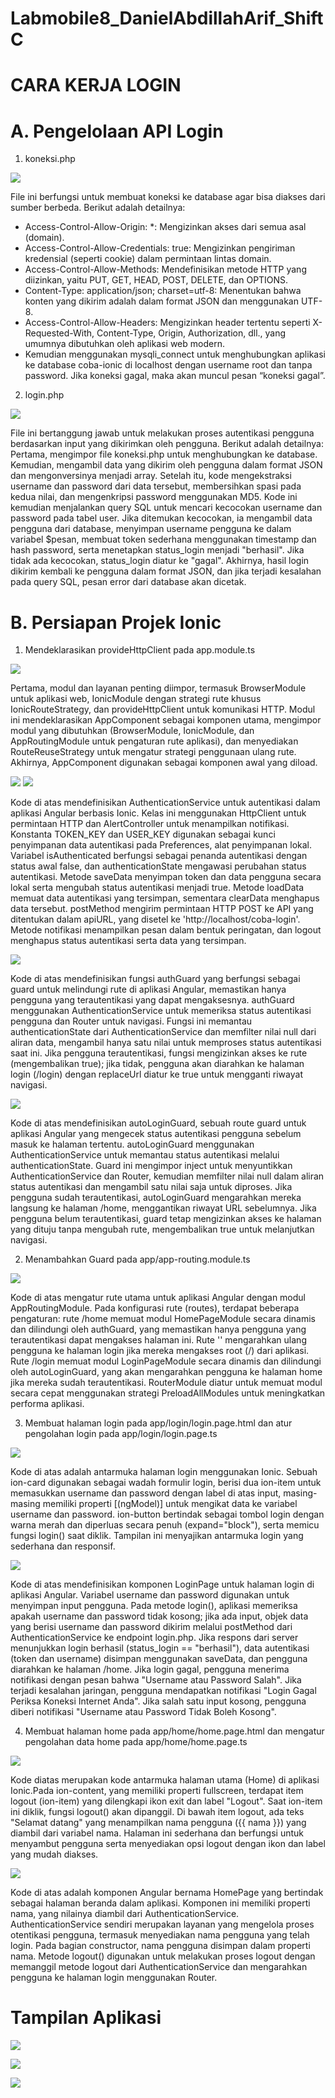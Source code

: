 # Labmobile8_DanielAbdillahArif_ShiftC
# CARA KERJA LOGIN

# A. Pengelolaan API Login

1. koneksi.php

![](Screenshot(270).png)

File ini berfungsi untuk membuat koneksi ke database agar bisa diakses dari sumber berbeda. Berikut adalah detailnya:
- Access-Control-Allow-Origin: *: Mengizinkan akses dari semua asal (domain).
- Access-Control-Allow-Credentials: true: Mengizinkan pengiriman kredensial (seperti cookie) dalam permintaan lintas domain.
- Access-Control-Allow-Methods: Mendefinisikan metode HTTP yang diizinkan, yaitu PUT, GET, HEAD, POST, DELETE, dan OPTIONS.
- Content-Type: application/json; charset=utf-8: Menentukan bahwa konten yang dikirim adalah dalam format JSON dan menggunakan UTF-8.
- Access-Control-Allow-Headers: Mengizinkan header tertentu seperti X-Requested-With, Content-Type, Origin, Authorization, dll., yang umumnya dibutuhkan oleh aplikasi web modern.
- Kemudian menggunakan mysqli_connect untuk menghubungkan aplikasi ke database coba-ionic di localhost dengan username root dan tanpa password. Jika koneksi gagal, maka akan muncul pesan “koneksi gagal”.

2. login.php

![](Screenshot(271).png)

File ini bertanggung jawab untuk melakukan proses autentikasi pengguna berdasarkan input yang dikirimkan oleh pengguna. Berikut adalah detailnya:
Pertama, mengimpor file koneksi.php untuk menghubungkan ke database. Kemudian, mengambil data yang dikirim oleh pengguna dalam format JSON dan mengonversinya menjadi array. Setelah itu, kode mengekstraksi username dan password dari data tersebut, membersihkan spasi pada kedua nilai, dan mengenkripsi password menggunakan MD5. Kode ini kemudian menjalankan query SQL untuk mencari kecocokan username dan password pada tabel user. Jika ditemukan kecocokan, ia mengambil data pengguna dari database, menyimpan username pengguna ke dalam variabel $pesan, membuat token sederhana menggunakan timestamp dan hash password, serta menetapkan status_login menjadi "berhasil". Jika tidak ada kecocokan, status_login diatur ke "gagal". Akhirnya, hasil login dikirim kembali ke pengguna dalam format JSON, dan jika terjadi kesalahan pada query SQL, pesan error dari database akan dicetak.

# B. Persiapan Projek Ionic

1. Mendeklarasikan provideHttpClient pada app.module.ts

![](Screenshot(272).png)

Pertama, modul dan layanan penting diimpor, termasuk BrowserModule untuk aplikasi web, IonicModule dengan strategi rute khusus IonicRouteStrategy, dan provideHttpClient untuk komunikasi HTTP. Modul ini mendeklarasikan AppComponent sebagai komponen utama, mengimpor modul yang dibutuhkan (BrowserModule, IonicModule, dan AppRoutingModule untuk pengaturan rute aplikasi), dan menyediakan RouteReuseStrategy untuk mengatur strategi penggunaan ulang rute. Akhirnya, AppComponent digunakan sebagai komponen awal yang diload.

![](Screenshot(273).png)
![](Screenshot(274).png)

Kode di atas mendefinisikan AuthenticationService untuk autentikasi dalam aplikasi Angular berbasis Ionic. Kelas ini menggunakan HttpClient untuk permintaan HTTP dan AlertController untuk menampilkan notifikasi. Konstanta TOKEN_KEY dan USER_KEY digunakan sebagai kunci penyimpanan data autentikasi pada Preferences, alat penyimpanan lokal. Variabel isAuthenticated berfungsi sebagai penanda autentikasi dengan status awal false, dan authenticationState mengawasi perubahan status autentikasi. Metode saveData menyimpan token dan data pengguna secara lokal serta mengubah status autentikasi menjadi true. Metode loadData memuat data autentikasi yang tersimpan, sementara clearData menghapus data tersebut. postMethod mengirim permintaan HTTP POST ke API yang ditentukan dalam apiURL, yang disetel ke 'http://localhost/coba-login'. Metode notifikasi menampilkan pesan dalam bentuk peringatan, dan logout menghapus status autentikasi serta data yang tersimpan.

![](Screenshot(275).png)

Kode di atas mendefinisikan fungsi authGuard yang berfungsi sebagai guard untuk melindungi rute di aplikasi Angular, memastikan hanya pengguna yang terautentikasi yang dapat mengaksesnya. authGuard menggunakan AuthenticationService untuk memeriksa status autentikasi pengguna dan Router untuk navigasi. Fungsi ini memantau authenticationState dari AuthenticationService dan memfilter nilai null dari aliran data, mengambil hanya satu nilai untuk memproses status autentikasi saat ini. Jika pengguna terautentikasi, fungsi mengizinkan akses ke rute (mengembalikan true); jika tidak, pengguna akan diarahkan ke halaman login (/login) dengan replaceUrl diatur ke true untuk mengganti riwayat navigasi.

![](Screenshot(276).png)

Kode di atas mendefinisikan autoLoginGuard, sebuah route guard untuk aplikasi Angular yang mengecek status autentikasi pengguna sebelum masuk ke halaman tertentu. autoLoginGuard menggunakan AuthenticationService untuk memantau status autentikasi melalui authenticationState. Guard ini mengimpor inject untuk menyuntikkan AuthenticationService dan Router, kemudian memfilter nilai null dalam aliran status autentikasi dan mengambil satu nilai saja untuk diproses. Jika pengguna sudah terautentikasi, autoLoginGuard mengarahkan mereka langsung ke halaman /home, menggantikan riwayat URL sebelumnya. Jika pengguna belum terautentikasi, guard tetap mengizinkan akses ke halaman yang dituju tanpa mengubah rute, mengembalikan true untuk melanjutkan navigasi.

2. Menambahkan Guard pada app/app-routing.module.ts

![](Screenshot(277).png)

Kode di atas mengatur rute utama untuk aplikasi Angular dengan modul AppRoutingModule. Pada konfigurasi rute (routes), terdapat beberapa pengaturan: rute /home memuat modul HomePageModule secara dinamis dan dilindungi oleh authGuard, yang memastikan hanya pengguna yang terautentikasi dapat mengakses halaman ini. Rute '' mengarahkan ulang pengguna ke halaman login jika mereka mengakses root (/) dari aplikasi. Rute /login memuat modul LoginPageModule secara dinamis dan dilindungi oleh autoLoginGuard, yang akan mengarahkan pengguna ke halaman home jika mereka sudah terautentikasi. RouterModule diatur untuk memuat modul secara cepat menggunakan strategi PreloadAllModules untuk meningkatkan performa aplikasi.

3. Membuat halaman login pada app/login/login.page.html dan atur pengolahan login pada app/login/login.page.ts

![](Screenshot(278).png)

Kode di atas adalah antarmuka halaman login menggunakan Ionic. Sebuah ion-card digunakan sebagai wadah formulir login, berisi dua ion-item untuk memasukkan username dan password dengan label di atas input, masing-masing memiliki properti [(ngModel)] untuk mengikat data ke variabel username dan password. ion-button bertindak sebagai tombol login dengan warna merah dan diperluas secara penuh (expand="block"), serta memicu fungsi login() saat diklik. Tampilan ini menyajikan antarmuka login yang sederhana dan responsif.

![](Screenshot(279).png)

Kode di atas mendefinisikan komponen LoginPage untuk halaman login di aplikasi Angular. Variabel username dan password digunakan untuk menyimpan input pengguna. Pada metode login(), aplikasi memeriksa apakah username dan password tidak kosong; jika ada input, objek data yang berisi username dan password dikirim melalui postMethod dari AuthenticationService ke endpoint login.php. Jika respons dari server menunjukkan login berhasil (status_login == "berhasil"), data autentikasi (token dan username) disimpan menggunakan saveData, dan pengguna diarahkan ke halaman /home. Jika login gagal, pengguna menerima notifikasi dengan pesan bahwa "Username atau Password Salah". Jika terjadi kesalahan jaringan, pengguna mendapatkan notifikasi "Login Gagal Periksa Koneksi Internet Anda". Jika salah satu input kosong, pengguna diberi notifikasi "Username atau Password Tidak Boleh Kosong".

4. Membuat halaman home pada app/home/home.page.html dan mengatur pengolahan data home pada app/home/home.page.ts

![](Screenshot(280).png)

Kode diatas merupakan kode antarmuka halaman utama (Home) di aplikasi Ionic.Pada ion-content, yang memiliki properti fullscreen, terdapat item logout (ion-item) yang dilengkapi ikon exit dan label "Logout". Saat ion-item ini diklik, fungsi logout() akan dipanggil. Di bawah item logout, ada teks "Selamat datang" yang menampilkan nama pengguna ({{ nama }}) yang diambil dari variabel nama. Halaman ini sederhana dan berfungsi untuk menyambut pengguna serta menyediakan opsi logout dengan ikon dan label yang mudah diakses.

![](Screenshot(281).png)

Kode di atas adalah komponen Angular bernama HomePage yang bertindak sebagai halaman beranda dalam aplikasi. Komponen ini memiliki properti nama, yang nilainya diambil dari AuthenticationService. AuthenticationService sendiri merupakan layanan yang mengelola proses otentikasi pengguna, termasuk menyediakan nama pengguna yang telah login. Pada bagian constructor, nama pengguna disimpan dalam properti nama. Metode logout() digunakan untuk melakukan proses logout dengan memanggil metode logout dari AuthenticationService dan mengarahkan pengguna ke halaman login menggunakan Router.

# Tampilan Aplikasi

![](Screenshot(267).png)

![](Screenshot(268).png)

![](Screenshot(269).png)
